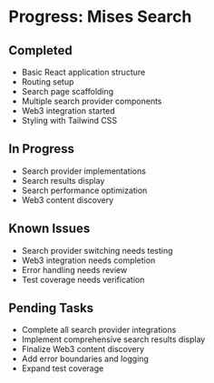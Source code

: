 # Progress: Mises Search

## Completed
- Basic React application structure
- Routing setup
- Search page scaffolding
- Multiple search provider components
- Web3 integration started
- Styling with Tailwind CSS

## In Progress
- Search provider implementations
- Search results display
- Search performance optimization
- Web3 content discovery

## Known Issues
- Search provider switching needs testing
- Web3 integration needs completion
- Error handling needs review
- Test coverage needs verification

## Pending Tasks
- Complete all search provider integrations
- Implement comprehensive search results display
- Finalize Web3 content discovery
- Add error boundaries and logging
- Expand test coverage

